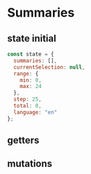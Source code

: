 # Summaries

## state initial

```javascript 
const state = {
  summaries: [],
  currentSelection: null,
  range: {
    min: 0,
    max: 24
  },
  step: 25,
  total: 0,
  language: "en"
};
```

## getters




## mutations

